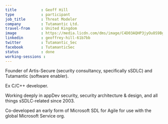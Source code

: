 ```yaml
---
title           : Geoff Hill
type            : participant
job_title       : Threat Modeler
company         : Tutamantic Ltd.
travel-from     : United Kingdom
image           : https://media.licdn.com/dms/image/C4D03AQHP3jyOu8S9Bg/profile-displayphoto-shrink_800_800/0?e=1562803200&v=beta&t=FuHszpfNZKVEQ61ybUcg3o_3CX_n4riUaGofEGI34LI
linkedin        : geoffrey-hill-61b7bb
twitter         : Tutamantic_Sec
facebook        : TutamanticSec
status          : done
working-sessions : 
---
```


Founder of Artis-Secure (security consultancy, specifically sSDLC) and Tutamantic (software enabler).

Ex C/C++ developer. 

Working deeply in appDev security, security architecture & design, and all things sSDLC-related since 2003. 

Co-developed an early form of Microsoft SDL for Agile for use with the global Microsoft Service org.

